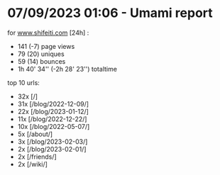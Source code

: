 # 07/09/2023 01:06 - Umami report
for www.shifeiti.com [24h] :

 - 141 (-7) page views
 - 79 (20) uniques
 - 59 (14) bounces
 - 1h 40' 34'' (-2h 28' 23'') totaltime


top 10 urls:
 - 32x [/]
 - 31x [/blog/2022-12-09/]
 - 22x [/blog/2023-01-12/]
 - 11x [/blog/2022-12-22/]
 - 10x [/blog/2022-05-07/]
 - 5x [/about/]
 - 3x [/blog/2023-02-03/]
 - 2x [/blog/2023-02-01/]
 - 2x [/friends/]
 - 2x [/wiki/]


